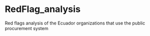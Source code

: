 # RedFlag_analysis
Red flags analysis of the Ecuador organizations that use the public procurement system
